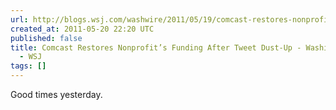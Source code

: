 ```yaml
---
url: http://blogs.wsj.com/washwire/2011/05/19/comcast-restores-nonprofits-funding-after-tweet-dust-up/?mod=wsj_share_twitter
created_at: 2011-05-20 22:20 UTC
published: false
title: Comcast Restores Nonprofit’s Funding After Tweet Dust-Up - Washington Wire
  - WSJ
tags: []
---
```


Good times yesterday.
